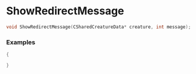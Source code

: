# ShowRedirectMessage
```cpp - C++
void ShowRedirectMessage(CSharedCreatureData* creature, int message);
```

### Examples
```cpp - C++
{

}
```
